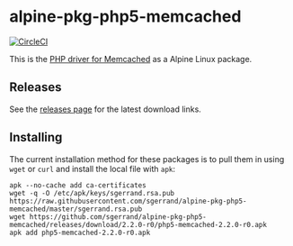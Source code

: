 # alpine-pkg-php5-memcached

[![CircleCI](https://img.shields.io/circleci/project/sgerrand/alpine-pkg-php5-memcached/master.svg)](https://circleci.com/gh/sgerrand/alpine-pkg-php5-memcached)

This is the [PHP driver for Memcached][php-memcached] as a Alpine Linux package.

## Releases

See the [releases page](https://github.com/sgerrand/alpine-pkg-php5-memcached/releases) for the latest
download links.

## Installing

The current installation method for these packages is to pull them in using
`wget` or `curl` and install the local file with `apk`:

    apk --no-cache add ca-certificates
    wget -q -O /etc/apk/keys/sgerrand.rsa.pub https://raw.githubusercontent.com/sgerrand/alpine-pkg-php5-memcached/master/sgerrand.rsa.pub
    wget https://github.com/sgerrand/alpine-pkg-php5-memcached/releases/download/2.2.0-r0/php5-memcached-2.2.0-r0.apk
    apk add php5-memcached-2.2.0-r0.apk

[php-memcached]: https://pecl.php.net/memcached
